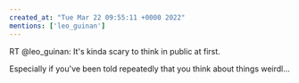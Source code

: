 ```yaml
---
created_at: "Tue Mar 22 09:55:11 +0000 2022"
mentions: ['leo_guinan']
---
```


RT @leo_guinan: It's kinda scary to think in public at first.

Especially if you've been told repeatedly that you think about things weirdl…